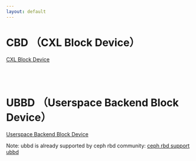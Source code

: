 ```yaml
---
layout: default
---
```


# CBD （CXL Block Device）
[CXL Block Device](cbd/cbd.html)

<br><br>

# UBBD （Userspace Backend Block Device）
[Userspace Backend Block Device](/ubbd/ubbd.md)

Note: ubbd is already supported by ceph rbd community:
[ceph rbd support ubbd](https://github.com/ceph/ceph/pull/50341)
